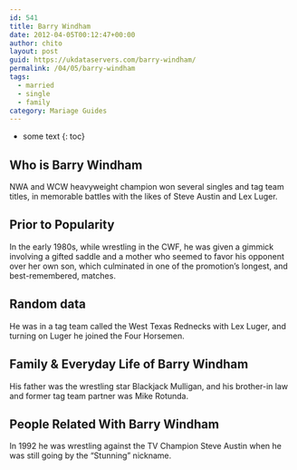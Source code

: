 ```yaml
---
id: 541
title: Barry Windham
date: 2012-04-05T00:12:47+00:00
author: chito
layout: post
guid: https://ukdataservers.com/barry-windham/
permalink: /04/05/barry-windham  
tags:
  - married
  - single
  - family
category: Mariage Guides
---
```


* some text
{: toc}


## Who is  Barry Windham
                  
                  
                  
NWA and WCW heavyweight champion won several singles and tag team titles, in memorable battles with the likes of Steve Austin and Lex Luger.
                  
                
                
                
## Prior to Popularity 
                  
                  
                  
In the early 1980s, while wrestling in the CWF, he was given a gimmick involving a gifted saddle and a mother who seemed to favor his opponent over her own son, which culminated in one of the promotion&#8217;s longest, and best-remembered, matches.
                  
                
                
                
## Random data 
                  
                  
                  
He was in a tag team called the West Texas Rednecks with Lex Luger, and turning on Luger he joined the Four Horsemen.
                  
                
                
                
## Family & Everyday Life of Barry Windham
                  
                  
                  
His father was the wrestling star Blackjack Mulligan, and his brother-in law and former tag team partner was Mike Rotunda.
                  
                
                
                
## People Related With  Barry Windham
                  
                  
                  
In 1992 he was wrestling against the TV Champion Steve Austin when he was still going by the &#8220;Stunning&#8221; nickname.
                  
                
              
            
          
          
          
    
    
  
